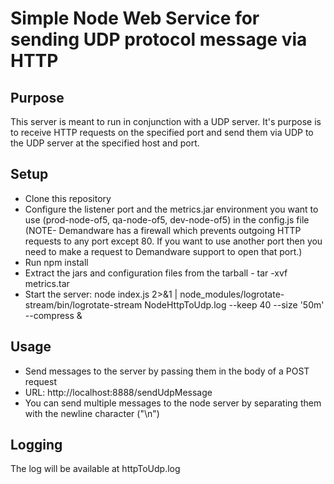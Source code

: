 Simple Node Web Service for sending UDP protocol message via HTTP
==============

Purpose
--------------

This server is meant to run in conjunction with a UDP server. It's purpose is to receive HTTP requests on the specified port and send them via UDP to the UDP server at the specified host and port.

Setup
--------------
  
- Clone this repository
- Configure the listener port and the metrics.jar environment you want to use (prod-node-of5, qa-node-of5, dev-node-of5) in the config.js file (NOTE- Demandware has a firewall which prevents outgoing HTTP requests to any port except 80. If you want to use another port then you need to make a request to Demandware support to open that port.)
- Run npm install
- Extract the jars and configuration files from the tarball - tar -xvf metrics.tar
- Start the server: node index.js 2>&1 | node_modules/logrotate-stream/bin/logrotate-stream NodeHttpToUdp.log --keep 40 --size '50m' --compress &

Usage
------------

- Send messages to the server by passing them in the body of a POST request 
- URL: http://localhost:8888/sendUdpMessage
- You can send multiple messages to the node server by separating them with the newline character ("\n")

Logging
-------------

The log will be available at httpToUdp.log
